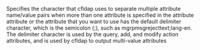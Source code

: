 Specifies the character that cfldap uses to separate multiple attribute name/value pairs when more than one attribute is specified in the attribute attribute or the attribute that you want to use has the default delimiter character, which is the semicolon (;), such as mgrpmsgrejecttext;lang-en. The delimiter character is used by the query, add, and
		modify action attributes, and is used by cfldap to output multi-value attributes